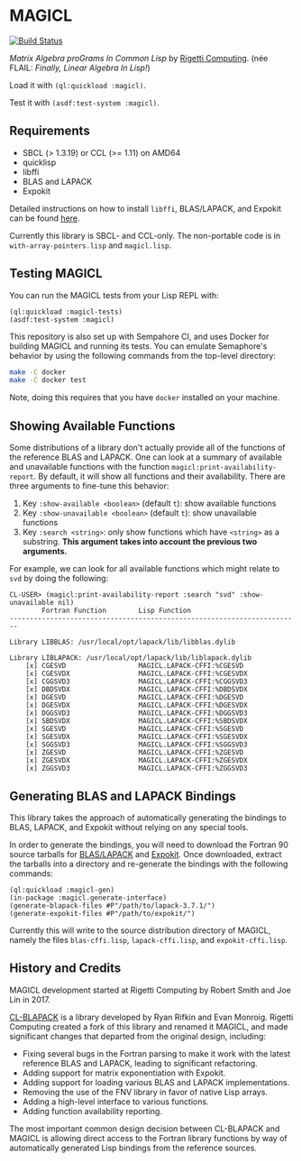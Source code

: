 # MAGICL

[![Build Status](https://semaphoreci.com/api/v1/projects/16f609aa-4178-4e8a-bc84-b2fba6303cd4/1743839/badge.svg)](https://semaphoreci.com/rigetti/magicl)

_Matrix Algebra proGrams In Common Lisp_ by [Rigetti Computing](http://www.rigetti.com). (née FLAIL: _Finally, Linear Algebra In Lisp!_)

Load it with `(ql:quickload :magicl)`.

Test it with `(asdf:test-system :magicl)`.

## Requirements

 * SBCL (> 1.3.19) or CCL (>= 1.11) on AMD64
 * quicklisp
 * libffi
 * BLAS and LAPACK
 * Expokit
 
 Detailed instructions on how to install `libffi`, BLAS/LAPACK, and Expokit can be found
 [here](doc/requirements.md).
 
 Currently this library is SBCL- and CCL-only.
 The non-portable code is in `with-array-pointers.lisp` and `magicl.lisp`.

## Testing MAGICL

You can run the MAGICL tests from your Lisp REPL with:

```
(ql:quickload :magicl-tests)
(asdf:test-system :magicl)
```

This repository is also set up with Sempahore CI, and uses Docker for
building MAGICL and running its tests. You can emulate Semaphore's
behavior by using the following commands from the top-level directory:

```bash
make -C docker
make -C docker test
```

Note, doing this requires that you have `docker` installed on your machine.

## Showing Available Functions

Some distributions of a library don't actually provide all of the functions
of the reference BLAS and LAPACK. One can look at a summary of available and unavailable
functions with the function `magicl:print-availability-report`. By default, it will show all
functions and their availability. There are three arguments to fine-tune this behavior:

1. Key `:show-available <boolean>` (default `t`): show available functions
2. Key `:show-unavailable <boolean>` (default `t`): show unavailable functions
3. Key `:search <string>`: only show functions which have `<string>` as a substring. **This argument takes into account the previous two arguments.**

For example, we can look for all available functions which might relate to `svd` by doing the following:

```
CL-USER> (magicl:print-availability-report :search "svd" :show-unavailable nil)
        Fortran Function        Lisp Function
------------------------------------------------------------------------

Library LIBBLAS: /usr/local/opt/lapack/lib/libblas.dylib

Library LIBLAPACK: /usr/local/opt/lapack/lib/liblapack.dylib
    [x] CGESVD                  MAGICL.LAPACK-CFFI:%CGESVD
    [x] CGESVDX                 MAGICL.LAPACK-CFFI:%CGESVDX
    [x] CGGSVD3                 MAGICL.LAPACK-CFFI:%CGGSVD3
    [x] DBDSVDX                 MAGICL.LAPACK-CFFI:%DBDSVDX
    [x] DGESVD                  MAGICL.LAPACK-CFFI:%DGESVD
    [x] DGESVDX                 MAGICL.LAPACK-CFFI:%DGESVDX
    [x] DGGSVD3                 MAGICL.LAPACK-CFFI:%DGGSVD3
    [x] SBDSVDX                 MAGICL.LAPACK-CFFI:%SBDSVDX
    [x] SGESVD                  MAGICL.LAPACK-CFFI:%SGESVD
    [x] SGESVDX                 MAGICL.LAPACK-CFFI:%SGESVDX
    [x] SGGSVD3                 MAGICL.LAPACK-CFFI:%SGGSVD3
    [x] ZGESVD                  MAGICL.LAPACK-CFFI:%ZGESVD
    [x] ZGESVDX                 MAGICL.LAPACK-CFFI:%ZGESVDX
    [x] ZGGSVD3                 MAGICL.LAPACK-CFFI:%ZGGSVD3
```

## Generating BLAS and LAPACK Bindings

This library takes the approach of automatically generating the bindings to BLAS, LAPACK, and Expokit without relying on any special tools.

In order to generate the bindings, you will need to download the Fortran 90 source tarballs for
[BLAS/LAPACK](http://www.netlib.org/lapack/) and [Expokit](https://www.maths.uq.edu.au/expokit/download.html).
Once downloaded, extract the tarballs into a directory and re-generate the bindings with the following commands:

```
(ql:quickload :magicl-gen)
(in-package :magicl.generate-interface)
(generate-blapack-files #P"/path/to/lapack-3.7.1/")
(generate-expokit-files #P"/path/to/expokit/")
```

Currently this will write to the source distribution directory of MAGICL,
namely the files `blas-cffi.lisp`, `lapack-cffi.lisp`, and `expokit-cffi.lisp`.

## History and Credits

MAGICL development started at Rigetti Computing by Robert Smith and Joe Lin in 2017.

[CL-BLAPACK](https://github.com/blindglobe/cl-blapack) is a library developed by Ryan Rifkin and Evan Monroig.
Rigetti Computing created a fork of this library and renamed it MAGICL, and made significant changes that departed from the original design, including:

* Fixing several bugs in the Fortran parsing to make it work with the latest reference BLAS and LAPACK, leading to significant refactoring.
* Adding support for matrix exponentiation with Expokit.
* Adding support for loading various BLAS and LAPACK implementations.
* Removing the use of the FNV library in favor of native Lisp arrays.
* Adding a high-level interface to various functions.
* Adding function availability reporting.

The most important common design decision between CL-BLAPACK and MAGICL is allowing direct access
to the Fortran library functions by way of automatically generated Lisp bindings from the reference sources.
